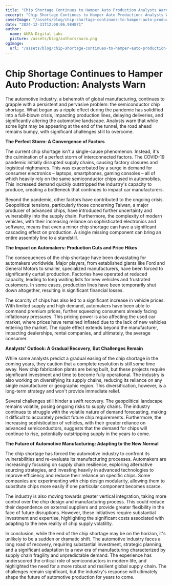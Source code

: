 ```yaml
---
title: "Chip Shortage Continues to Hamper Auto Production Analysts Warn"
excerpt: "Chip Shortage Continues to Hamper Auto Production: Analysts Warn  The automotive industry, a behemoth of global manufacturing, continues to grapple "
coverImage: "/assets/blog/chip-shortage-continues-to-hamper-auto-production-analysts-warn.jpg"
date: "2024-12-31T12:00:06.984871"
author:
  name: AURA Digital Labs
  picture: /assets/blog/authors/aura.png
ogImage:
  url: "/assets/blog/chip-shortage-continues-to-hamper-auto-production-analysts-warn.jpg"
---
```


# Chip Shortage Continues to Hamper Auto Production: Analysts Warn

The automotive industry, a behemoth of global manufacturing, continues to grapple with a persistent and pervasive problem: the semiconductor chip shortage.  What began as a ripple effect during the pandemic has solidified into a full-blown crisis, impacting production lines, delaying deliveries, and significantly altering the automotive landscape.  Analysts warn that while some light may be appearing at the end of the tunnel, the road ahead remains bumpy, with significant challenges still to overcome.

**The Perfect Storm: A Convergence of Factors**

The current chip shortage isn't a single-cause phenomenon. Instead, it's the culmination of a perfect storm of interconnected factors. The COVID-19 pandemic initially disrupted supply chains, causing factory closures and logistical nightmares. This was exacerbated by a surge in demand for consumer electronics – laptops, smartphones, gaming consoles – all of which heavily rely on the same semiconductor chips used in automobiles.  This increased demand quickly outstripped the industry's capacity to produce, creating a bottleneck that continues to impact car manufacturers.

Beyond the pandemic, other factors have contributed to the ongoing crisis. Geopolitical tensions, particularly those concerning Taiwan, a major producer of advanced chips, have introduced further uncertainty and vulnerability into the supply chain.  Furthermore, the complexity of modern vehicles, with their increasing reliance on sophisticated electronics and software, means that even a minor chip shortage can have a significant cascading effect on production.  A single missing component can bring an entire assembly line to a standstill.

**The Impact on Automakers: Production Cuts and Price Hikes**

The consequences of the chip shortage have been devastating for automakers worldwide.  Major players, from established giants like Ford and General Motors to smaller, specialized manufacturers, have been forced to significantly curtail production.  Factories have operated at reduced capacity, leading to long waiting lists for new vehicles and frustrated customers.  In some cases, production lines have been temporarily shut down altogether, resulting in significant financial losses.

The scarcity of chips has also led to a significant increase in vehicle prices.  With limited supply and high demand, automakers have been able to command premium prices, further squeezing consumers already facing inflationary pressures. This pricing power is also affecting the used car market, where prices have remained inflated due to the lack of new vehicles entering the market.  The ripple effect extends beyond the manufacturer, impacting dealerships, rental companies, and ultimately, the average consumer.

**Analysts' Outlook: A Gradual Recovery, But Challenges Remain**

While some analysts predict a gradual easing of the chip shortage in the coming years, they caution that a complete resolution is still some time away.  New chip fabrication plants are being built, but these projects require significant investment and time to become fully operational. The industry is also working on diversifying its supply chains, reducing its reliance on any single manufacturer or geographic region.  This diversification, however, is a long-term strategy and won't provide immediate relief.

Several challenges still hinder a swift recovery.  The geopolitical landscape remains volatile, posing ongoing risks to supply chains.  The industry continues to struggle with the volatile nature of demand forecasting, making it difficult to accurately predict future chip requirements.  Furthermore, the increasing sophistication of vehicles, with their greater reliance on advanced semiconductors, suggests that the demand for chips will continue to rise, potentially outstripping supply in the years to come.


**The Future of Automotive Manufacturing: Adapting to the New Normal**

The chip shortage has forced the automotive industry to confront its vulnerabilities and re-evaluate its manufacturing processes.  Automakers are increasingly focusing on supply chain resilience, exploring alternative sourcing strategies, and investing heavily in advanced technologies to improve efficiency and reduce their reliance on specific chips.  Some companies are experimenting with chip design modularity, allowing them to substitute chips more easily if one particular component becomes scarce.

The industry is also moving towards greater vertical integration, taking more control over the chip design and manufacturing process.  This could reduce their dependence on external suppliers and provide greater flexibility in the face of future disruptions.  However, these initiatives require substantial investment and expertise, highlighting the significant costs associated with adapting to the new reality of chip supply volatility.

In conclusion, while the end of the chip shortage may be on the horizon, it's unlikely to be a sudden or dramatic shift. The automotive industry faces a long road of recovery, requiring substantial investment, strategic planning, and a significant adaptation to a new era of manufacturing characterized by supply chain fragility and unpredictable demand. The experience has underscored the critical role of semiconductors in modern life, and highlighted the need for a more robust and resilient global supply chain.  The challenges remain significant, but the industry's response will ultimately shape the future of automotive production for years to come.
